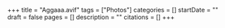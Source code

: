 +++
title = "Aggaaa.avif"
tags = ["Photos"]
categories = []
startDate = ""
draft = false
pages = []
description = ""
citations = []
+++
